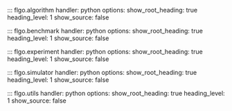::: flgo.algorithm
    handler: python
    options:
      show_root_heading: true
      heading_level: 1
      show_source: false

::: flgo.benchmark
    handler: python
    options:
      show_root_heading: true
      heading_level: 1
      show_source: false

::: flgo.experiment
    handler: python
    options:
      show_root_heading: true
      heading_level: 1
      show_source: false

::: flgo.simulator
    handler: python
    options:
      show_root_heading: true
      heading_level: 1
      show_source: false

::: flgo.utils
    handler: python
    options:
      show_root_heading: true
      heading_level: 1
      show_source: false

